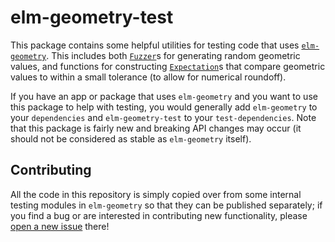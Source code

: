 # elm-geometry-test

This package contains some helpful utilities for testing code that uses
[`elm-geometry`](https://package.elm-lang.org/packages/ianmackenzie/elm-geometry/latest/).
This includes both [`Fuzzer`](https://package.elm-lang.org/packages/elm-explorations/test/latest/Fuzz)s
for generating random geometric values, and functions for constructing
[`Expectation`](https://package.elm-lang.org/packages/elm-explorations/test/latest/Expect)s
that compare geometric values to within a small tolerance (to allow for
numerical roundoff).

If you have an app or package that uses `elm-geometry` and you want to use this
package to help with testing, you would generally add `elm-geometry` to your
`dependencies` and `elm-geometry-test` to your `test-dependencies`. Note that 
this package is fairly new and breaking API changes may occur (it should not be
considered as stable as `elm-geometry` itself).


## Contributing

All the code in this repository is simply copied over from some internal testing
modules in `elm-geometry` so that they can be published separately; if you find
a bug or are interested in contributing new functionality, please [open a new
issue](https://github.com/ianmackenzie/elm-geometry/issues) there!
